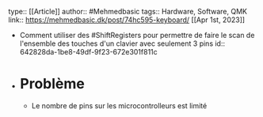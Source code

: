 type:: [[Article]]
author:: #Mehmedbasic
tags:: Hardware, Software, QMK
link:: https://mehmedbasic.dk/post/74hc595-keyboard/
[[Apr 1st, 2023]]

- Comment utiliser des #ShiftRegisters pour permettre de faire le scan de l'ensemble des touches d'un clavier avec seulement 3 pins
  id:: 642828da-1be8-49df-9f23-672e301f811c
- # Problème
	- Le nombre de pins sur les microcontrolleurs est limité